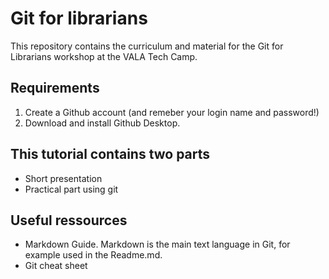 # Git for librarians

This repository contains the curriculum and material for the Git for Librarians workshop at the VALA Tech Camp.

## Requirements

1. Create a Github account (and remeber your login name and password!)
2. Download and install Github Desktop.

## This tutorial contains two parts

-  Short presentation
-  Practical part using git

## Useful ressources

-  Markdown Guide. Markdown is the main text language in Git, for example used in the Readme.md.
-  Git cheat sheet


